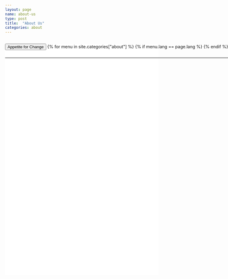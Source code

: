 ```yaml
---
layout: page
name: about-us
type: post
title:  "About Us"
categories: about
---
```



<div style="background-color: #fff;">
	<div class="container-hero container-hero-1 clearfix" style="height: 760px;background: url('/images/Eaternity-Key-Visual-web.jpg') rgb(255, 255, 255);background-repeat: no-repeat;background-size: 1500px;background-position: top center;">
		<div class="container-hero-content container-hero-content-1 clearfix">
			<div class="container-4 clearfix" style="margin-bottom:-40px;margin-top:30px;width: 960px;height: 46px;border-bottom: 1px solid rgb(0, 0, 0);">
				<button class="text text-5" style="text-align:left;color:#000" onClick="window.location='/about';" >Appetite for Change</button>
				{% for menu in site.categories["about"] %}
				{% if menu.lang == page.lang %}
				<button class="_button" style="float:right;margin-left:20px;margin-top:8px;font-size:0.95em;color:#000" onClick="window.location='{{menu.url}}';">{{menu.title}}</button>
				{% endif %}{% endfor %}
			</div>
			<!-- <div style="line-height: 1.38;clear: both;width: 396px;margin: 150px 0 0 82px;border-radius: 3px;background-color: rgba(0, 0, 0, 0);font-size: 1.2em;text-align: left;float: right; color: #000">Eaternity is the company behind creating the Eaternity Cloud, a comprehensive management solution for the gastronomy to give you smart insights into your supply-chain for decisions that benefit people, planet and profits.

				We went public in 2014 - our office is based in Zurich, Switzerland. Our story goes back to 2008.</div> -->
			

		</div>
	</div>	
</div>	


<div class="container">
	<div class="row" style="height:100px">
		<div class="col-md-1"></div>
		<div class="col-md-6">
			<div style="line-height: 1.38;clear: both;width: 396px;margin: 150px 0 0 0px;border-radius: 3px;background-color: rgba(0, 0, 0, 0);font-size: 1.2em;text-align: left;float: right; color: #000">Eaternity is the company that develops the Eaternity Cloud, a comprehensive management solution for the restaurant industry that gives restaurant owners intelligent insights into the supply-chain and enables smart decision-making for the benefit of people, planet and profit. We went public in 2014 but our story goes back to 2008.  We are based in Zurich, Switzerland.</div>
			
		</div>
		<div class="col-md-4"></div>
	</div>
</div>


<div style="background: -webkit-linear-gradient(90deg, rgb(255, 255, 255) 0%, rgb(245, 245, 245) 100%) rgb(222, 222, 222);margin-top:100px;margin-bottom:160px">
	
	<div class="container">
		<div class="row" style="height:100px">
			<div class="col-md-2"></div>
			<div class="col-md-6">
				<h2>We have an Appetite for Change.</h2>
		
				We’re designers, programmers, tinkerers, writers, speakers, bikers, engineers, runners, developers, chefs, analysts, campers, musicians, hikers, photographers, readers, travelers, gardeners, volunteers and hard workers. With such a diverse group of people we bring a unique perspective to everything we do.

				<h2>We know what it takes to run a restaurant.</h2>
				We are experts in the food service industry. We go to great lengths to understand the daily needs and processes of cooks and restaurant managers. In the last 4 years we have worked closely with more than one hundred restaurants and collaborated with cooks and restaurant managers to design and integrate software that is specific to the needs of running a restaurant. 

				We have repeatedly earned the trust of many of different customers including some of the world’s largest and smallest companies. Check out our references. 

				<h2>We work accurately and think scientifically.</h2>
				When it comes to our planet, we look at the facts. The evidence exists to show that we will run out of resources in the longer term if we do not act swiftly and efficiently in the short term.
 
				We believe that a scientifically proven method is the best way to guide us through the haze of complexity, information overload, misleading advertisements and human ignorance that often accompanies topics related to the planet
				Together with our scientific partners we distill the  facts which matter the most when it comes to decisions about food and sustainability. With the aim of accelerating positive change and engaging more scientific collaborators we have established a free and open-source lca data platform to facilitate communal knowledge sharing (edb.eaternity.ch).
				<h2>We embrace technology.</h2>
				7.2 billion people inhabit the earth today.  That’s quite a lot. Even if we are just a handful of people at Eaternity we are eager to grasp the opportunity to be part of something truly meaningful. We embrace the tools and modern software technologies provided to us. 
				We don’t believe in a magical technological solution that can solve climate change in one sweep. But we do believe that we can develop technologies to address restaurant owners’ needs and to empower them to become part of the solution.

				<h2>We believe in the beauty of simplicity.</h2>
				We’re strong believers in the power of keeping things simple. We also think that smart technology should be beautiful technology. We design our technology with people in mind. The more simple and intuitive its application, the more successful and rewarding your work will be. 

				When it comes to future plans we’re  sticking with simplicity, clarity, ease-of-use and honesty. This goes too for our products, our publications, our company and our people.

				<h2>We do give a damn.</h2>
				Treating people with respect and care is fundamental to how we do business. We treat our customers as we want to be treated. We treat each other as family. And we treat ourselves to pleasant day at work and a good night’s rest. 
				Our goal has always been the same: do exceptional work, build the best product possible together, experiment, pay attention to details, treat people the way you want to be treated, tell the truth, support, have a positive impact on the world, trust, give back, be agile, stay curious, keep learning and have fun.

				<h2>Always at your service.</h2>
				If you have a question please drop us an email at email@eaternity.com and we’ll get back to you. 
				You can also follow us on Twitter @eaternity and Facebook facebook.com/eaternity.
				
				Thanks for visiting Eaternity. 
				
			</div>
			<div class="col-md-4"></div>
			
		</div>
	</div>
</div>


<div class="follow-up-footer follow-up-footer-9 clearfix">
	<div class="container-follow-up container-follow-up-4 clearfix">
		<div class="element-team element-team-1 clearfix">
			<p class="text text-154">Team</p>
			<p class="text text-161">Meet the people who keep the ship running.</p>
		</div>
		<div class="element-our-story element-our-story-4 clearfix">
			<p class="text text-176">Our Story</p>
			<p class="text text-190">How the idea of Eaternity came to life.</p>
		</div>
		<div class="element-partners element-partners-4 clearfix">
			<p class="text text-207">Partners</p>
			<p class="text text-218">What brought us this far.</p>
		</div>
	</div>
</div>
